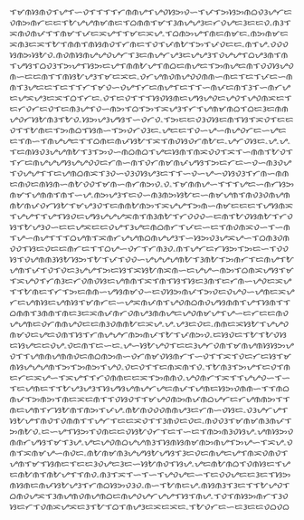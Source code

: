 ᜎᜋᜈᜐᜈᜏᜎᜌᜎᜑᜏᜎᜎᜎᜎᜆᜈᜈᜌᜎᜌᜏᜐᜅᜏᜑᜎᜉᜎᜅᜐᜅᜈᜊᜏᜂᜌᜆᜇᜏᜈᜅᜈᜆᜇᜇᜎᜀᜌᜌᜈᜋᜈᜇᜎᜊᜈᜈᜎᜋᜎᜂᜈᜌᜌᜂᜇᜆᜏᜌᜇᜂᜇᜇᜏۦᜈᜂᜎᜁᜈᜏᜈᜉᜎᜎᜈᜋᜎᜉᜇᜁᜌᜎᜎᜋᜇᜁᜌۦᜎᜊᜈᜅᜌᜎᜈᜇᜈᜋᜇۦᜈᜅᜈᜋᜇᜁᜈᜂᜇᜁᜎᜀᜎᜈᜈᜎᜈᜐᜈᜏᜎᜆᜈᜇᜎᜏᜎᜉᜈᜀᜎᜅᜎᜉᜏᜇᜇۦᜈᜎᜌۦᜏᜏᜏᜐᜈᜅᜐᜀᜏۦᜈᜏᜈᜐᜈᜌᜌᜏᜌᜆᜎᜂᜇᜈᜌᜆᜌᜂᜇᜌᜌᜂᜎᜏᜌᜌᜎᜊᜌᜂᜈᜎᜈᜎᜌᜐᜎᜊᜏᜂᜎᜅᜌᜎᜐᜅᜇᜌᜎᜈᜈᜀᜌᜎᜈᜊᜇᜈᜌᜇᜎᜅᜈᜌᜇᜈᜎᜏᜏᜐᜌᜏᜈᜑᜇᜇᜈᜎᜎᜈᜐᜀᜌᜂᜎᜋᜇᜁᜇۦᜏᜆᜌᜈᜏᜈᜌᜏᜏᜈᜈᜑᜈᜇᜎᜇᜎᜉᜇᜑᜈᜈᜎᜂᜌᜇᜇᜎᜇᜎᜎᜆᜎᜋᜏᜑᜏᜌᜎᜆᜇᜈᜌᜎᜇᜎᜎᜑᜈᜉᜇᜈᜎᜂᜎᜑᜈᜆᜌᜇᜌᜁᜌᜂᜇᜁᜎᜊᜎᜆᜇۦᜏᜎᜇᜏᜎᜎᜎᜐᜏᜐᜈᜇᜌᜐᜌᜏᜇᜌᜏᜎᜌᜏᜈᜁᜇᜎᜇᜆᜏᜆᜇᜏᜎᜇᜈᜂᜌᜎᜏᜑᜈᜅᜎᜊᜎᜅᜎᜁᜌᜂᜎᜆᜎᜌᜈᜋᜈᜊᜎᜊᜇᜂᜇᜈᜈᜌᜏᜆᜐᜀᜈᜂᜎᜀᜏۦᜐᜅᜌᜂᜌᜐᜎᜑᜏᜆᜏۦᜎᜅᜇᜇᜏᜂᜏᜐᜇᜈᜎᜐᜎᜁᜏᜎᜇᜇᜏᜎᜎᜀᜈᜇᜎᜅᜈᜊᜎᜐᜈᜑᜎᜅᜏᜆᜏᜂᜇۦᜌᜇᜇᜎᜏᜑᜌᜑᜈᜌᜏᜆᜇᜑᜌᜇᜇᜎᜈᜑᜎᜈᜌᜌᜇᜎᜎᜊᜈᜇᜈᜉᜐᜀᜎᜁᜎᜈᜏᜐᜏᜆᜈᜀᜇۦᜌᜆᜏᜐᜇۦᜌۦᜌۦᜎᜇᜈᜐᜏᜂᜌᜌᜈᜀᜎᜂᜎᜅᜏᜑᜈᜊᜈᜊᜎᜌᜇᜐᜈᜎᜈᜁᜏᜏᜎᜁᜎᜑᜈᜈᜎᜀᜏᜎᜎᜆᜇᜈᜌᜌᜌᜐᜌᜌᜏᜏᜇᜆᜈᜑᜈᜎᜏᜆᜈᜋᜈᜉᜌᜐᜎᜅᜇᜆᜇᜑᜏᜑᜈᜂᜏᜌᜎᜏᜌᜌᜎᜎᜇᜌᜈᜊᜈᜁᜎᜂᜏᜑᜏᜂᜏᜐᜌᜂᜇᜎᜎᜑᜏᜑᜌᜑᜏᜐᜏᜂᜎᜆᜈᜑᜈᜈᜇᜈᜏᜇᜈᜐᜈᜑᜈᜀᜏᜏᜎᜋᜈᜑᜈᜆᜈᜅᜏۦᜏۦᜎᜋᜈᜈᜌᜑᜎᜎᜎᜌᜇᜑᜈᜆᜐᜅᜈᜋᜎᜌᜈᜈᜎᜈᜎᜑᜌۦᜈᜅᜌᜂᜎᜇᜏᜑᜈᜂᜈᜅᜐᜀᜇᜑᜈᜋᜌᜈᜎᜈᜏᜂᜏᜈᜌᜈᜈᜀᜈᜉᜏᜆᜐᜀᜎᜋᜌᜂᜏᜎᜇᜈᜈᜀᜈᜅᜎᜁᜌᜌᜎᜅᜈᜑᜈᜋᜇᜇᜇᜎᜌᜐᜈᜁᜎᜌᜌᜎᜎᜌᜎᜐᜏᜇᜌᜐᜌᜌᜌᜁᜈᜎᜈᜂᜈᜀᜎᜆᜏᜏᜏᜑᜇᜈᜎᜀᜏᜐᜈᜀᜎᜆᜏᜐᜎᜀᜌᜂᜏᜑᜇᜇᜌᜁᜇᜇᜏᜌᜎᜂᜌᜇᜈᜊᜈᜆᜎᜉᜇᜑᜇᜎᜈᜏᜈᜁᜏᜑᜎᜑᜈᜎᜌᜑᜈᜌᜎᜎᜎᜊᜌᜈᜎᜁᜈᜆᜌᜌᜈᜊᜈᜌᜌᜂᜎᜑᜐᜅᜏᜂᜌᜁᜌᜑᜎᜊᜈᜂᜏᜈᜏᜏᜎᜐᜇᜏᜇᜇᜈᜆᜇᜎᜎᜊᜌᜑᜏᜆᜎᜆᜈᜂᜏۦᜈᜎᜌᜆᜇᜆᜐᜅᜎᜅᜇᜑᜎᜏᜏᜐᜎᜏᜌᜈᜈᜂᜐᜀᜐᜅᜎᜀᜎᜉᜎᜏᜏᜑᜌᜌᜌᜌᜈᜀᜎᜂᜈᜀᜎᜅᜈᜆᜎᜇᜈᜌᜎᜀᜌᜈᜎᜉᜎᜏᜎᜏᜇᜂᜌᜌᜎᜅᜇᜐᜎᜁᜐᜀᜈᜁᜈᜑᜇᜌᜌᜑᜈᜅᜎᜊᜈᜁᜌᜐᜎᜋᜎᜁᜌᜏᜎᜆᜈᜂᜇᜆᜏᜈᜏᜐᜇᜌᜈᜈᜎᜁᜎᜈᜎᜐᜎᜐᜇᜂᜈᜎᜇᜆᜈᜑᜌᜏᜇᜁᜌᜎᜎᜀᜈᜇᜎᜆᜎᜅᜇᜈᜈᜑᜌᜐᜈᜋᜏᜑᜇᜏᜐᜅᜈᜉᜎᜅᜏᜇᜏᜌᜏᜑᜌᜈᜇᜁᜌᜆᜇᜌᜈᜐᜇᜌᜈᜐᜎᜋᜈᜆᜇᜑᜌᜁᜈᜉᜈᜎᜌᜏᜈᜊᜈᜏᜌᜐᜈᜈᜎᜌᜎᜐᜈᜎᜎᜊᜈᜈᜎᜂᜈᜈᜎᜈᜇᜂᜇᜁᜈᜉᜈᜆᜏᜈᜌᜂᜈᜈᜌᜇᜌᜏᜈᜋᜌᜎᜌᜑᜇᜆᜇᜇᜈᜏᜌᜌᜈᜇᜏᜆᜈᜈᜌᜏᜇᜇᜈᜂᜏᜈᜈᜀᜇᜁᜌۦᜌۦᜌᜂᜇᜏᜇۦᜈᜈᜇᜁᜐᜀᜎᜌᜌᜏᜈᜋᜏᜇᜌᜇᜏᜈᜎᜐᜎᜆᜈᜌᜌᜆᜈᜅᜈᜉᜎᜀᜎᜉᜈᜅᜏۦᜇᜐᜏᜇᜎᜀᜎᜀᜏᜐᜇᜐᜌᜇᜇᜏᜌۦᜏᜇᜈᜎᜇᜑᜇۦᜌᜑᜐᜀᜌᜏᜎᜇᜇᜂᜌᜆᜏᜈᜎᜋᜈᜌᜈᜐᜐᜅᜌᜏᜎᜎᜌᜈᜈᜌᜈᜈᜏᜇᜈᜊᜈᜅᜈᜑᜏᜆᜈᜋᜏᜐᜈᜆᜎᜑᜏᜎᜎᜁᜎᜏᜇᜆᜇᜐᜎᜋᜈᜐᜌᜌᜌᜈᜎᜅᜎᜅᜈᜅᜎᜌᜏۦᜏᜇᜏᜎᜎᜇᜈᜁᜈᜎᜏۦᜎᜀᜈᜂᜎᜅᜌᜎᜇᜏᜎᜈᜇᜆᜇᜁᜌᜑᜎᜁᜌᜎᜎᜆᜏᜈᜈᜇᜇᜁᜎᜅᜈᜈᜏۦᜌᜏᜈᜆᜎᜁᜎᜎᜌᜌᜏᜑᜎᜑᜎᜇᜌᜈᜇᜎᜎᜀᜌᜂᜌᜂᜎᜐᜌᜐᜌᜈᜌᜆᜌᜇᜈᜉᜎᜌᜈᜇᜐᜅᜏᜈᜈᜑᜎᜎᜈᜊᜈᜉᜎᜅᜈᜅᜎᜈᜇᜁᜇᜈᜎᜎᜏᜐᜏᜎᜎᜋᜌᜏᜈᜅᜈᜉᜈᜊᜌᜆᜇᜆᜌᜈᜈᜅᜎᜎᜈᜇᜌᜈᜎᜆᜐᜀᜈᜎᜈᜅᜎᜉᜌۦᜈᜀᜈᜏᜏᜏᜈᜈᜌᜂᜇᜆᜈᜑᜏᜐᜇۦᜏᜂᜌᜆᜌᜎᜐᜀᜌᜎᜈᜏᜎᜏᜈᜈᜎᜎᜌᜆᜎᜇᜇᜁᜏᜎᜎᜂᜈᜏᜇᜏᜇۦᜈᜏᜏᜂᜎᜋᜈᜋᜈᜂᜈᜉᜎᜅᜈᜀᜏۦᜇᜑᜌᜎᜐᜅᜎᜏᜈᜇᜇᜏᜐᜀᜏᜆᜎᜇᜎᜑᜇᜎᜈᜅᜈᜂᜏᜐᜌۦᜌᜈᜐᜅᜏᜈᜈᜆᜌᜐᜎᜋᜎᜂᜌۦᜌᜇᜌᜏᜈᜊᜌᜌᜈᜂᜎᜐᜈᜐᜈᜋᜈᜅᜈᜌᜎᜅᜌᜑᜎᜁᜌۦᜏᜈᜎᜁᜈᜋᜌᜑᜈᜏᜇۦᜈᜀᜈᜋᜈᜂᜌᜌᜐᜀᜌᜐᜎᜂᜇᜏᜇᜈᜌᜇᜌᜎᜈᜁᜏᜈᜏᜎᜌᜈᜎᜋᜎᜐᜈᜇᜎᜇᜇᜂᜏᜌᜇᜂᜇᜑᜐᜀᜈᜏᜎᜐᜌۦᜌᜇᜈᜀᜈᜊᜎᜏᜈᜐᜇᜎᜌᜇᜈᜀᜈᜎᜈᜀᜌᜎᜎᜈᜏۦᜈᜂᜎᜁᜎᜑᜎᜑᜎᜌᜏᜌᜇᜑᜎᜇᜏᜏᜌᜇᜇᜂᜇᜎᜐᜅᜈᜐᜈᜇᜈᜉᜐᜀᜌᜂᜎᜆᜈᜊᜐᜅᜏᜂᜏۦᜈᜑᜎᜀᜈᜇᜌۦᜈᜐᜈᜂᜎᜂᜇᜎᜎᜀᜌᜏᜎᜊᜈᜏᜌᜁᜎᜂᜈᜌᜈᜏᜈᜌᜈᜊᜇᜈᜌᜏᜌᜆᜌᜌᜎᜐᜎᜈᜌۦᜎᜏᜎᜈᜐᜅᜈᜆᜎᜂᜏᜐᜇᜆᜎᜏᜈᜁᜌᜁᜇᜂᜎᜀᜎᜊᜎᜈᜌᜂᜇᜁᜇᜁᜇۦᜎᜀᜏᜆᜇᜑᜇᜂᜇᜇᜏᜊᜏᜊ
